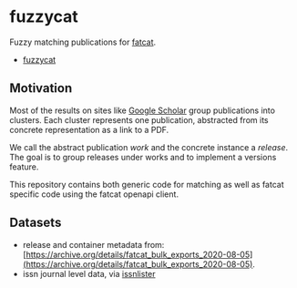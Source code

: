 # fuzzycat

Fuzzy matching publications for [fatcat](https://fatcat.wiki).

* [fuzzycat](https://pypi.org/project/fuzzycat/)

## Motivation

Most of the results on sites like [Google
Scholar](https://scholar.google.com/scholar?q=fuzzy+matching) group
publications into clusters. Each cluster represents one publication, abstracted
from its concrete representation as a link to a PDF.

We call the abstract publication *work* and the concrete instance a *release*.
The goal is to group releases under works and to implement a versions feature.

This repository contains both generic code for matching as well as fatcat
specific code using the fatcat openapi client.

## Datasets

* release and container metadata from: [https://archive.org/details/fatcat_bulk_exports_2020-08-05](https://archive.org/details/fatcat_bulk_exports_2020-08-05).
* issn journal level data, via [issnlister](https://github.com/miku/issnlister)

